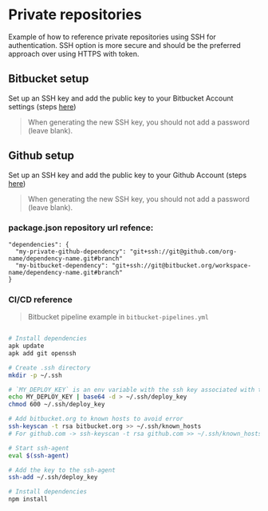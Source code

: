 # Private repositories

Example of how to reference private repositories using SSH for authentication. SSH option is more secure and should be the preferred approach over using HTTPS with token.

## Bitbucket setup

Set up an SSH key and add the public key to your Bitbucket Account settings (steps [here](https://support.atlassian.com/bitbucket-cloud/docs/set-up-an-ssh-key/))

> When generating the new SSH key, you should not add a password (leave blank).

## Github setup

Set up an SSH key and add the public key to your Github Account (steps [here](https://docs.github.com/en/github/authenticating-to-github/adding-a-new-ssh-key-to-your-github-account))


> When generating the new SSH key, you should not add a password (leave blank).

### package.json repository url refence:

```
"dependencies": {
  "my-private-github-dependency": "git+ssh://git@github.com/org-name/dependency-name.git#branch"
  "my-bitbucket-dependency": "git+ssh://git@bitbucket.org/workspace-name/dependency-name.git#branch"
}
```

### CI/CD reference

> Bitbucket pipeline example in `bitbucket-pipelines.yml`

```bash

# Install dependencies
apk update
apk add git openssh

# Create .ssh directory
mkdir -p ~/.ssh

# `MY_DEPLOY_KEY` is an env variable with the ssh key associated with the public key we added to the Github/Bitbuket account
echo MY_DEPLOY_KEY | base64 -d > ~/.ssh/deploy_key
chmod 600 ~/.ssh/deploy_key

# Add bitbucket.org to known hosts to avoid error
ssh-keyscan -t rsa bitbucket.org >> ~/.ssh/known_hosts
# For github.com -> ssh-keyscan -t rsa github.com >> ~/.ssh/known_hosts

# Start ssh-agent
eval $(ssh-agent)

# Add the key to the ssh-agent
ssh-add ~/.ssh/deploy_key

# Install dependencies
npm install
```